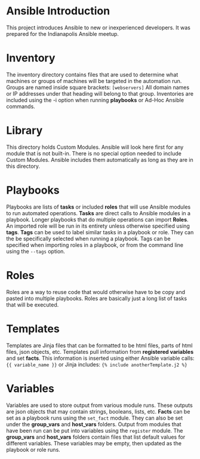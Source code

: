 # Ansible Introduction

This project introduces Ansible to new or inexperienced developers. It was prepared for the Indianapolis Ansible meetup.

# Inventory

The inventory directory contains files that are used to determine what machines or groups of machines will be targeted in the automation run.
Groups are named inside square brackets: `[webservers]`
All domain names or IP addresses under that heading will belong to that group.
Inventories are included using the -i option when running **playbooks** or Ad-Hoc Ansible commands.

# Library

This directory holds Custom Modules. Ansible will look here first for any module that is not built-in.
There is no special option needed to include Custom Modules. Ansible includes them automatically as long as they are in this directory.

# Playbooks

Playbooks are lists of **tasks** or included **roles** that will use Ansible modules to run automated operations.
**Tasks** are direct calls to Ansible modules in a playbook.
Longer playbooks that do multiple operations can import **Roles**. An imported role will be run in its entirety unless otherwise specified using **tags**.
**Tags** can be used to label similar tasks in a playbook or role. They can the be specifically selected when running a playbook.
Tags can be specified when importing roles in a playbook, or from the command line using the `--tags` option.

# Roles

Roles are a way to reuse code that would otherwise have to be copy and pasted into multiple playbooks.
Roles are basically just a long list of tasks that will be executed.

# Templates

Templates are Jinja files that can be formatted to be html files, parts of html files, json objects, etc.
Templates pull information from **registered variables** and set **facts**.
This information is inserted using either Ansible variable calls: `{{ variable_name }}` or Jinja includes: `{% include anotherTemplate.j2 %}`

# Variables

Variables are used to store output from various module runs. These outputs are json objects that may contain strings, booleans, lists, etc.
**Facts** can be set as a playbook runs using the `set_fact` module. They can also be set under the **group_vars** and **host_vars** folders.
Output from modules that have been run can be put into variables using the `register` module.
The **group_vars** and **host_vars** folders contain files that list default values for different variables. These variables may be empty, then updated as the playbook or role runs.
